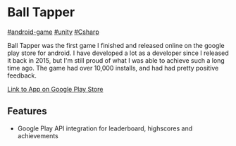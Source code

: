 # Ball Tapper

[#android-game](#) [#unity](#) [#Csharp](#)

Ball Tapper was the first game I finished and released online on the google play store for android. I have developed a lot as a developer since I released it back in 2015, but I'm still proud of what I was able to achieve such a long time ago. The game had over 10,000 installs, and had had pretty positive feedback.

[Link to App on Google Play Store](https://play.google.com/store/apps/details?id=com.realnow.balltapper&hl=en_NZ&gl=US)

## Features

-   Google Play API integration for leaderboard, highscores and achievements
